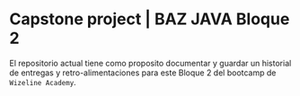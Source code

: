 # Capstone project | BAZ JAVA Bloque 2

El repositorio actual tiene como proposito documentar y guardar un historial de entregas 
y retro-alimentaciones para este Bloque 2 del bootcamp de `Wizeline Academy`.
